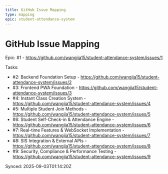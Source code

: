 ```yaml
---
title: GitHub Issue Mapping
type: mapping
epic: student-attendance-system
---
```


# GitHub Issue Mapping

Epic: #1 - https://github.com/wangjia15/student-attendance-system/issues/1

Tasks:
- #2: Backend Foundation Setup - https://github.com/wangjia15/student-attendance-system/issues/2
- #3: Frontend PWA Foundation - https://github.com/wangjia15/student-attendance-system/issues/3
- #4: Instant Class Creation System - https://github.com/wangjia15/student-attendance-system/issues/4
- #5: Multiple Student Join Methods - https://github.com/wangjia15/student-attendance-system/issues/5
- #6: Student Self-Check-in & Attendance Engine - https://github.com/wangjia15/student-attendance-system/issues/6
- #7: Real-time Features & WebSocket Implementation - https://github.com/wangjia15/student-attendance-system/issues/7
- #8: SIS Integration & External APIs - https://github.com/wangjia15/student-attendance-system/issues/8
- #9: Security, Compliance & Performance Testing - https://github.com/wangjia15/student-attendance-system/issues/9

Synced: 2025-09-03T01:14:20Z
